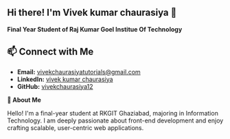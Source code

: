 ## Hi there! I'm Vivek kumar chaurasiya 👋
**Final Year Student of Raj Kumar Goel Institue Of Technology**

## 📫 Connect with Me

- **Email:** [vivekchaurasiyatutorials@gmail.com](mailto:vivekchaurasiyatutorials@gmail.com)
- **LinkedIn:** [vivek kumar chaurasiya](https://www.linkedin.com/in/vivekchaurasiya12/)
- **GitHub:** [vivekchaurasiya12](https://github.com/vivekchaurasiya12)

**🌟 About Me**

Hello! I'm a final-year student at RKGIT Ghaziabad, majoring in Information Technology. I am deeply passionate about front-end development and enjoy crafting scalable, user-centric web applications.

